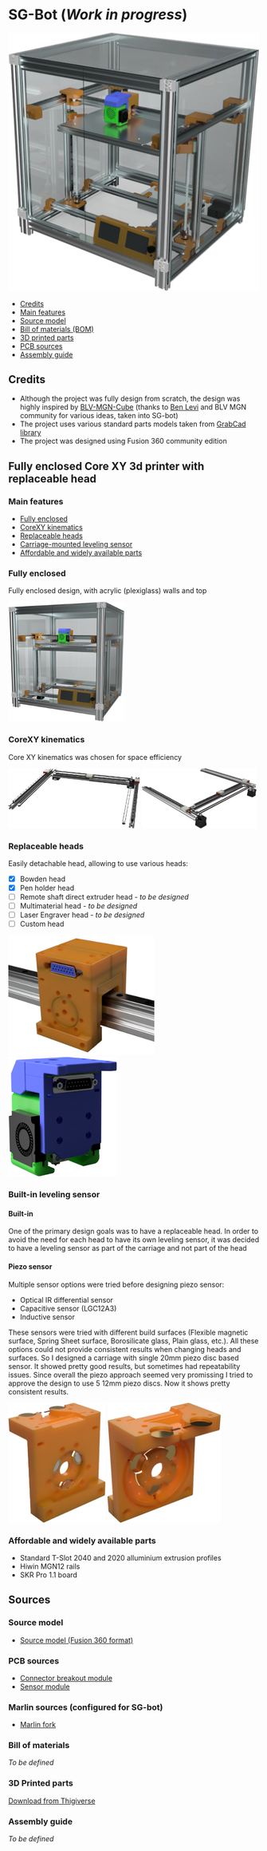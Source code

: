 # SG-Bot (*Work in progress*)

![](https://github.com/slim-gears/sg-bot/raw/master/docs/img/sgbot-render-2.png)

- [Credits](#credits)
- [Main features](#main-features)
- [Source model](#source-model)
- [Bill of materials (BOM)](#bill-of-materials)
- [3D printed parts](#3d-printed-parts)
- [PCB sources](#pcb-sources)
- [Assembly guide](#assembly-guide)

## Credits
- Although the project was fully design from scratch, the design was highly inspired by [BLV-MGN-Cube](https://www.blvprojects.com/blv-mgn-cube-3d-printer) (thanks to [Ben Levi](https://www.blvprojects.com/about) and BLV MGN community for various ideas, taken into SG-bot)
- The project uses various standard parts models taken from [GrabCad library](https://grabcad.com/library)
- The project was designed using Fusion 360 community edition

## Fully enclosed Core XY 3d printer with replaceable head

### Main features
- [Fully enclosed](#fully-enclosed)
- [CoreXY kinematics](#corexy-kinematics)
- [Replaceable heads](#replaceable-heads)
- [Carriage-mounted leveling sensor](#built-in-leveling-sensor)
- [Affordable and widely available parts](#affordable-and-widely-available-parts)

### Fully enclosed
Fully enclosed design, with acrylic (plexiglass) walls and top

<img src="https://github.com/slim-gears/sg-bot/raw/master/docs/img/sgbot-render-1.png" height="240px">

### CoreXY kinematics
Core XY kinematics was chosen for space efficiency

<img src="https://github.com/slim-gears/sg-bot/raw/master/docs/img/sgbot-render-kinematics-1.png" height="120px"> <img src="https://github.com/slim-gears/sg-bot/raw/master/docs/img/sgbot-render-kinematics-2.png" height="120px">

### Replaceable heads
Easily detachable head, allowing to use various heads:
- [x]  Bowden head 
- [x]  Pen holder head
- [ ]  Remote shaft direct extruder head - *to be designed*
- [ ]  Multimaterial head - *to be designed*
- [ ]  Laser Engraver head - *to be designed*
- [ ]  Custom head

<img src="https://github.com/slim-gears/sg-bot/raw/master/docs/img/sgbot-render-carriage-2.png" height="240px"> <img src="https://github.com/slim-gears/sg-bot/raw/master/docs/img/sgbot-render-head-2.png" height="240px">

### Built-in leveling sensor

#### Built-in
One of the primary design goals was to have a replaceable head. In order to avoid the need for each head to have its own leveling sensor, it was decided to have a leveling sensor as part of the carriage and not part of the head

#### Piezo sensor
Multiple sensor options were tried before designing piezo sensor:
- Optical IR differential sensor
- Capacitive sensor (LGC12A3)
- Inductive sensor

These sensors were tried with different build surfaces (Flexible magnetic surface, Spring Sheet surface, Borosilicate glass, Plain glass, etc.). All these options could not provide consistent results when changing heads and surfaces. So I designed a carriage with single 20mm piezo disc based sensor. It showed pretty good results, but sometimes had repeatability issues. Since overall the piezo approach seemed very promissing I tried to approve the design to use 5 12mm piezo discs. Now it shows pretty consistent results.

<img src="https://github.com/slim-gears/sg-bot/raw/master/docs/img/sgbot-render-carriage-sensors-2.png" height="240px"> <img src="https://github.com/slim-gears/sg-bot/raw/master/docs/img/sgbot-render-carriage-sensors-1.png" height="240px">

### Affordable and widely available parts
- Standard T-Slot 2040 and 2020 alluminium extrusion profiles
- Hiwin MGN12 rails
- SKR Pro 1.1 board

## Sources

### Source model
- [Source model (Fusion 360 format)](https://www.thingiverse.com/download:9744117)

### PCB sources
- [Connector breakout module](https://easyeda.com/denis.itskovich/printheadbreakout)
- [Sensor module](https://easyeda.com/denis.itskovich/piezoboard-4-channel_copy)

### Marlin sources (configured for SG-bot)
- [Marlin fork](https://github.com/slim-gears/Marlin/tree/sgbot-2.0.6)

### Bill of materials
*To be defined*


### 3D Printed parts
[Download from Thigiverse](https://www.thingiverse.com/thing:4561234)

### Assembly guide
*To be defined*
